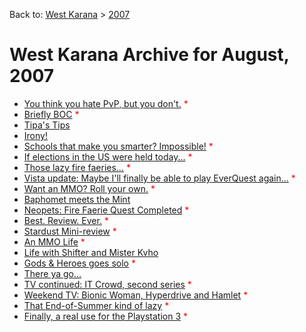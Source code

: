 Back to: [West Karana](/posts/westkarana.md) > [2007](/posts/2007/westkarana.md)
# West Karana Archive for August, 2007

* [You think you hate PvP, but you don't.](845.md) <span style="color:red;">*</span>
* [Briefly BOC](847.md) <span style="color:red;">*</span>
* [Tipa's Tips](848.md) <span style="color:red;"></span>
* [Irony!](849.md) <span style="color:red;"></span>
* [Schools that make you smarter? Impossible!](850.md) <span style="color:red;">*</span>
* [If elections in the US were held today...](851.md) <span style="color:red;">*</span>
* [Those lazy fire faeries...](853.md) <span style="color:red;">*</span>
* [Vista update: Maybe I'll finally be able to play EverQuest again...](855.md) <span style="color:red;">*</span>
* [Want an MMO? Roll your own.](856.md) <span style="color:red;">*</span>
* [Baphomet meets the Mint](858.md) <span style="color:red;"></span>
* [Neopets: Fire Faerie Quest Completed](859.md) <span style="color:red;">*</span>
* [Best. Review. Ever.](863.md) <span style="color:red;">*</span>
* [Stardust Mini-review](864.md) <span style="color:red;">*</span>
* [An MMO Life](866.md) <span style="color:red;">*</span>
* [Life with Shifter and Mister Kvho](867.md) <span style="color:red;"></span>
* [Gods & Heroes goes solo](868.md) <span style="color:red;">*</span>
* [There ya go...](869.md) <span style="color:red;"></span>
* [TV continued: IT Crowd, second series](875.md) <span style="color:red;">*</span>
* [Weekend TV: Bionic Woman, Hyperdrive and Hamlet](874.md) <span style="color:red;">*</span>
* [That End-of-Summer kind of lazy](878.md) <span style="color:red;">*</span>
* [Finally, a real use for the Playstation 3](879.md) <span style="color:red;">*</span>
